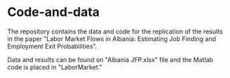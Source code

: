 # Code-and-data

The repository contains the data and code for the replication of the results in the paper "Labor Market Flows in Albania: Estimating Job Finding and Employment Exit Probabilities". 

Data and results can be found on "Albania JFP.xlsx" file and the Matlab code is placed in "LaborMarket."
